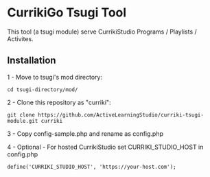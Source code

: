 
CurrikiGo Tsugi Tool
==========================

This tool (a tsugi module) serve CurrikiStudio Programs / Playlists / Activites.

Installation
-------------------

1 - Move to tsugi's mod directory:

    cd tsugi-directory/mod/

2 - Clone this repository as "curriki":

    git clone https://github.com/ActiveLearningStudio/curriki-tsugi-module.git curriki

3 - Copy config-sample.php and rename as config.php

4 - Optional - For hosted CurrikiStudio set CURRIKI_STUDIO_HOST in config.php

    define('CURRIKI_STUDIO_HOST', 'https://your-host.com');
